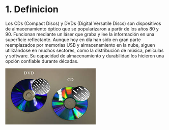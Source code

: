 # 1. Definicion

Los CDs (Compact Discs) y DVDs (Digital Versatile Discs) son dispositivos de almacenamiento óptico que se popularizaron a partir de los años 80 y 90. Funcionan mediante un láser que graba y lee la información en una superficie reflectante. Aunque hoy en día han sido en gran parte reemplazados por memorias USB y almacenamiento en la nube, siguen utilizándose en muchos sectores, como la distribución de música, películas y software. Su capacidad de almacenamiento y durabilidad los hicieron una opción confiable durante décadas.

![cdvd](img/cdvd.jpeg)
